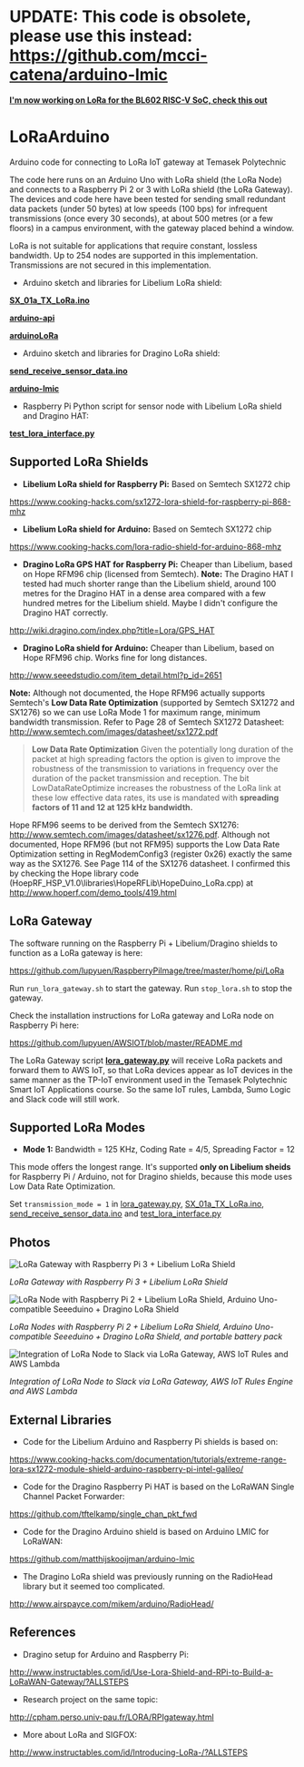 # UPDATE: This code is obsolete, please use this instead: https://github.com/mcci-catena/arduino-lmic

[__I'm now working on LoRa for the BL602 RISC-V SoC, check this out__](https://lupyuen.github.io/articles/lora2)

# LoRaArduino
Arduino code for connecting to LoRa IoT gateway at Temasek Polytechnic 

The code here runs on an Arduino Uno with LoRa shield (the LoRa Node) and connects to a Raspberry Pi 2 or 3 with LoRa shield (the LoRa Gateway). The devices and code here have been tested for sending small redundant data packets (under 50 bytes) at low speeds (100 bps) for infrequent transmissions (once every 30 seconds), at about 500 metres (or a few floors) in a campus environment, with the gateway placed behind a window.  

LoRa is not suitable for applications that require constant, lossless bandwidth.  Up to 254 nodes are supported in this implementation.  Transmissions are not secured in this implementation.

- Arduino sketch and libraries for Libelium LoRa shield:

**[SX_01a_TX_LoRa.ino](https://github.com/lupyuen/LoRaArduino/blob/master/SX_01a_TX_LoRa/SX_01a_TX_LoRa.ino)**

**[arduino-api](https://github.com/lupyuen/LoRaArduino/tree/master/libraries/arduino-api)**

**[arduinoLoRa](https://github.com/lupyuen/LoRaArduino/tree/master/libraries/arduinoLoRa)**


- Arduino sketch and libraries for Dragino LoRa shield:

**[send_receive_sensor_data.ino](https://github.com/lupyuen/LoRaArduino/blob/master/send_receive_sensor_data/send_receive_sensor_data.ino)**

**[arduino-lmic](https://github.com/lupyuen/LoRaArduino/tree/master/libraries/arduino-lmic)**


- Raspberry Pi Python script for sensor node with Libelium LoRa shield and Dragino HAT:

**[test_lora_interface.py](https://github.com/lupyuen/RaspberryPiImage/blob/master/home/pi/LoRa/test_lora_interface.py)**


## Supported LoRa Shields

- **Libelium LoRa shield for Raspberry Pi:** Based on Semtech SX1272 chip

https://www.cooking-hacks.com/sx1272-lora-shield-for-raspberry-pi-868-mhz

- **Libelium LoRa shield for Arduino:** Based on Semtech SX1272 chip

https://www.cooking-hacks.com/lora-radio-shield-for-arduino-868-mhz

- **Dragino LoRa GPS HAT for Raspberry Pi:** Cheaper than Libelium, based on Hope RFM96 chip (licensed from Semtech). **Note:** The Dragino HAT I tested had much shorter range than the Libelium shield, around 100 metres for the Dragino HAT in a dense area compared with a few hundred metres for the Libelium shield. Maybe I didn't configure the Dragino HAT correctly.

http://wiki.dragino.com/index.php?title=Lora/GPS_HAT

- **Dragino LoRa shield for Arduino:** Cheaper than Libelium, based on Hope RFM96 chip.  Works fine for long distances.

http://www.seeedstudio.com/item_detail.html?p_id=2651

**Note:** Although not documented, the Hope RFM96 actually supports Semtech's **Low Data Rate Optimization** (supported by Semtech SX1272 and SX1276) so we can use LoRa Mode 1 for maximum range, minimum bandwidth transmission.  Refer to Page 28 of Semtech SX1272 Datasheet: http://www.semtech.com/images/datasheet/sx1272.pdf

> **Low Data Rate Optimization**
> Given the potentially long duration of the packet at high spreading factors the option is given to improve the robustness of
> the transmission to variations in frequency over the duration of the packet transmission and reception. The bit
> LowDataRateOptimize increases the robustness of the LoRa link at these low effective data rates, its use is mandated with
> **spreading factors of 11 and 12 at 125 kHz bandwidth.**

Hope RFM96 seems to be derived from the Semtech SX1276: http://www.semtech.com/images/datasheet/sx1276.pdf.  Although not documented, Hope RFM96 (but not RFM95) supports the Low Data Rate Optimization setting in RegModemConfig3 (register 0x26) exactly the same way as the SX1276.  See Page 114 of the SX1276 datasheet.  I confirmed this by checking the Hope library code (HoepRF_HSP_V1.0\libraries\HopeRFLib\HopeDuino_LoRa.cpp) at http://www.hoperf.com/demo_tools/419.html

## LoRa Gateway

The software running on the Raspberry Pi + Libelium/Dragino shields to function as a LoRa gateway is here:

https://github.com/lupyuen/RaspberryPiImage/tree/master/home/pi/LoRa

Run `run_lora_gateway.sh` to start the gateway.  Run `stop_lora.sh` to stop the gateway.
 
Check the installation instructions for LoRa gateway and LoRa node on Raspberry Pi here:

https://github.com/lupyuen/AWSIOT/blob/master/README.md
 
The LoRa Gateway script **[lora_gateway.py](https://github.com/lupyuen/RaspberryPiImage/blob/master/home/pi/LoRa/lora_gateway.py)**
 will receive LoRa packets and forward them to AWS IoT, so that LoRa devices appear as IoT devices in the same manner as the TP-IoT environment used in the Temasek Polytechnic Smart IoT Applications course. So the same IoT rules, Lambda, Sumo Logic and Slack code will still work.

## Supported LoRa Modes

- **Mode 1:** Bandwidth = 125 KHz, Coding Rate = 4/5, Spreading Factor = 12

This mode offers the longest range.  It's supported **only on Libelium sheids** for Raspberry Pi / Arduino, not for Dragino shields, because this mode uses Low Data Rate Optimization.

Set `transmission_mode = 1` in [lora_gateway.py](https://github.com/lupyuen/RaspberryPiImage/blob/master/home/pi/LoRa/lora_gateway.py),
[SX_01a_TX_LoRa.ino](https://github.com/lupyuen/LoRaArduino/blob/master/SX_01a_TX_LoRa/SX_01a_TX_LoRa.ino),
[send_receive_sensor_data.ino](https://github.com/lupyuen/LoRaArduino/blob/master/send_receive_sensor_data/send_receive_sensor_data.ino)
and [test_lora_interface.py](https://github.com/lupyuen/RaspberryPiImage/blob/master/home/pi/LoRa/test_lora_interface.py)

## Photos

![LoRa Gateway with Raspberry Pi 3 + Libelium LoRa Shield](https://github.com/lupyuen/LoRaArduino/blob/master/images/gateway.jpg)

_LoRa Gateway with Raspberry Pi 3 + Libelium LoRa Shield_


![LoRa Node with Raspberry Pi 2 + Libelium LoRa Shield, Arduino Uno-compatible Seeeduino + Dragino LoRa Shield](https://github.com/lupyuen/LoRaArduino/blob/master/images/nodes.jpg)

_LoRa Nodes with Raspberry Pi 2 + Libelium LoRa Shield, Arduino Uno-compatible Seeeduino + Dragino LoRa Shield, and portable battery pack_


![Integration of LoRa Node to Slack via LoRa Gateway, AWS IoT Rules and AWS Lambda](https://github.com/lupyuen/LoRaArduino/blob/master/images/slack.png)

_Integration of LoRa Node to Slack via LoRa Gateway, AWS IoT Rules Engine and AWS Lambda_

## External Libraries

- Code for the Libelium Arduino and Raspberry Pi shields is based on:

https://www.cooking-hacks.com/documentation/tutorials/extreme-range-lora-sx1272-module-shield-arduino-raspberry-pi-intel-galileo/ 

- Code for the Dragino Raspberry Pi HAT is based on the LoRaWAN Single Channel Packet Forwarder:

https://github.com/tftelkamp/single_chan_pkt_fwd

- Code for the Dragino Arduino shield is based on Arduino LMIC for LoRaWAN:

https://github.com/matthijskooijman/arduino-lmic

- The Dragino LoRa shield was previously running on the RadioHead library but it seemed too complicated.

http://www.airspayce.com/mikem/arduino/RadioHead/

## References

- Dragino setup for Arduino and Raspberry Pi:

http://www.instructables.com/id/Use-Lora-Shield-and-RPi-to-Build-a-LoRaWAN-Gateway/?ALLSTEPS

- Research project on the same topic:

http://cpham.perso.univ-pau.fr/LORA/RPIgateway.html

- More about LoRa and SIGFOX:

http://www.instructables.com/id/Introducing-LoRa-/?ALLSTEPS

